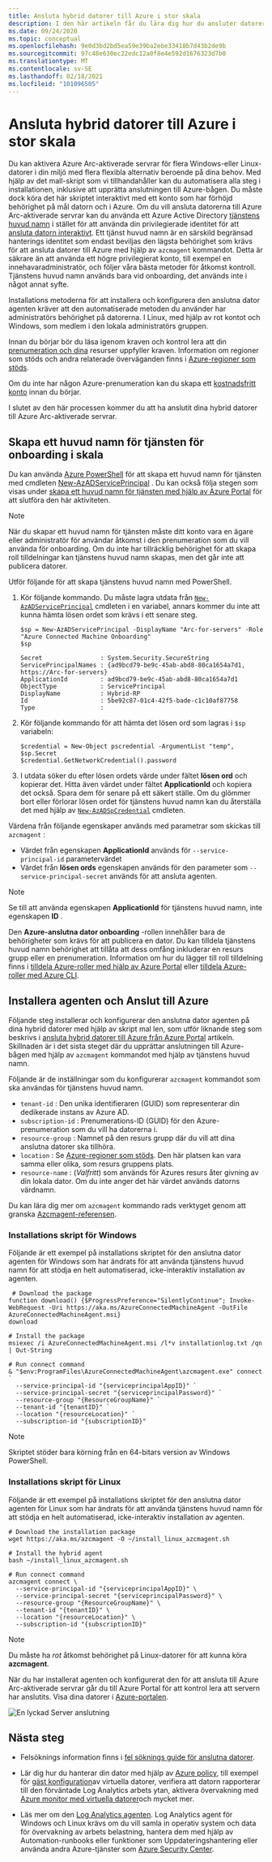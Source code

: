 ```yaml
---
title: Ansluta hybrid datorer till Azure i stor skala
description: I den här artikeln får du lära dig hur du ansluter datorer till Azure med hjälp av Azure Arc-aktiverade servrar med ett huvud namn för tjänsten.
ms.date: 09/24/2020
ms.topic: conceptual
ms.openlocfilehash: 9e0d3bd2bd5ea59e39ba2ebe33418b7d43b2de9b
ms.sourcegitcommit: 97c48e630ec22edc12a0f8e4e592d1676323d7b0
ms.translationtype: MT
ms.contentlocale: sv-SE
ms.lasthandoff: 02/18/2021
ms.locfileid: "101096505"
---
```

# <a name="connect-hybrid-machines-to-azure-at-scale"></a>Ansluta hybrid datorer till Azure i stor skala

Du kan aktivera Azure Arc-aktiverade servrar för flera Windows-eller Linux-datorer i din miljö med flera flexibla alternativ beroende på dina behov. Med hjälp av det mall-skript som vi tillhandahåller kan du automatisera alla steg i installationen, inklusive att upprätta anslutningen till Azure-bågen. Du måste dock köra det här skriptet interaktivt med ett konto som har förhöjd behörighet på mål datorn och i Azure. Om du vill ansluta datorerna till Azure Arc-aktiverade servrar kan du använda ett Azure Active Directory [tjänstens huvud namn](../../active-directory/develop/app-objects-and-service-principals.md) i stället för att använda din privilegierade identitet för att [ansluta datorn interaktivt](onboard-portal.md). Ett tjänst huvud namn är en särskild begränsad hanterings identitet som endast beviljas den lägsta behörighet som krävs för att ansluta datorer till Azure med hjälp av `azcmagent` kommandot. Detta är säkrare än att använda ett högre privilegierat konto, till exempel en innehavaradministratör, och följer våra bästa metoder för åtkomst kontroll. Tjänstens huvud namn används bara vid onboarding, det används inte i något annat syfte.  

Installations metoderna för att installera och konfigurera den anslutna dator agenten kräver att den automatiserade metoden du använder har administratörs behörighet på datorerna. I Linux, med hjälp av rot kontot och Windows, som medlem i den lokala administratörs gruppen.

Innan du börjar bör du läsa igenom kraven och kontrol lera att din [prenumeration och dina](agent-overview.md#prerequisites) resurser uppfyller kraven. Information om regioner som stöds och andra relaterade överväganden finns i [Azure-regioner som stöds](overview.md#supported-regions).

Om du inte har någon Azure-prenumeration kan du skapa ett [kostnadsfritt konto](https://azure.microsoft.com/free/?WT.mc_id=A261C142F) innan du börjar.

I slutet av den här processen kommer du att ha anslutit dina hybrid datorer till Azure Arc-aktiverade servrar.

## <a name="create-a-service-principal-for-onboarding-at-scale"></a>Skapa ett huvud namn för tjänsten för onboarding i skala

Du kan använda [Azure PowerShell](/powershell/azure/install-az-ps) för att skapa ett huvud namn för tjänsten med cmdleten [New-AzADServicePrincipal](/powershell/module/Az.Resources/New-AzADServicePrincipal) . Du kan också följa stegen som visas under [skapa ett huvud namn för tjänsten med hjälp av Azure Portal](../../active-directory/develop/howto-create-service-principal-portal.md) för att slutföra den här aktiviteten.

> [!NOTE]
> När du skapar ett huvud namn för tjänsten måste ditt konto vara en ägare eller administratör för användar åtkomst i den prenumeration som du vill använda för onboarding. Om du inte har tillräcklig behörighet för att skapa roll tilldelningar kan tjänstens huvud namn skapas, men det går inte att publicera datorer.
>

Utför följande för att skapa tjänstens huvud namn med PowerShell.

1. Kör följande kommando. Du måste lagra utdata från [`New-AzADServicePrincipal`](/powershell/module/az.resources/new-azadserviceprincipal) cmdleten i en variabel, annars kommer du inte att kunna hämta lösen ordet som krävs i ett senare steg.

    ```azurepowershell-interactive
    $sp = New-AzADServicePrincipal -DisplayName "Arc-for-servers" -Role "Azure Connected Machine Onboarding"
    $sp
    ```

    ```output
    Secret                : System.Security.SecureString
    ServicePrincipalNames : {ad9bcd79-be9c-45ab-abd8-80ca1654a7d1, https://Arc-for-servers}
    ApplicationId         : ad9bcd79-be9c-45ab-abd8-80ca1654a7d1
    ObjectType            : ServicePrincipal
    DisplayName           : Hybrid-RP
    Id                    : 5be92c87-01c4-42f5-bade-c1c10af87758
    Type                  :
    ```

2. Kör följande kommando för att hämta det lösen ord som lagras i `$sp` variabeln:

    ```azurepowershell-interactive
    $credential = New-Object pscredential -ArgumentList "temp", $sp.Secret
    $credential.GetNetworkCredential().password
    ```

3. I utdata söker du efter lösen ordets värde under fältet **lösen ord** och kopierar det. Hitta även värdet under fältet **ApplicationId** och kopiera det också. Spara dem för senare på ett säkert ställe. Om du glömmer bort eller förlorar lösen ordet för tjänstens huvud namn kan du återställa det med hjälp av [`New-AzADSpCredential`](/powershell/module/azurerm.resources/new-azurermadspcredential) cmdleten.

Värdena från följande egenskaper används med parametrar som skickas till `azcmagent` :

* Värdet från egenskapen **ApplicationId** används för `--service-principal-id` parametervärdet
* Värdet från **lösen ords** egenskapen används för den parameter som  `--service-principal-secret` används för att ansluta agenten.

> [!NOTE]
> Se till att använda egenskapen **ApplicationId** för tjänstens huvud namn, inte egenskapen **ID** .
>

Den **Azure-anslutna dator onboarding** -rollen innehåller bara de behörigheter som krävs för att publicera en dator. Du kan tilldela tjänstens huvud namn behörighet att tillåta att dess omfång inkluderar en resurs grupp eller en prenumeration. Information om hur du lägger till roll tilldelning finns i [tilldela Azure-roller med hjälp av Azure Portal](../../role-based-access-control/role-assignments-portal.md) eller [tilldela Azure-roller med Azure CLI](../../role-based-access-control/role-assignments-cli.md).

## <a name="install-the-agent-and-connect-to-azure"></a>Installera agenten och Anslut till Azure

Följande steg installerar och konfigurerar den anslutna dator agenten på dina hybrid datorer med hjälp av skript mal len, som utför liknande steg som beskrivs i [ansluta hybrid datorer till Azure från Azure Portal](onboard-portal.md) artikeln. Skillnaden är i det sista steget där du upprättar anslutningen till Azure-bågen med hjälp av `azcmagent` kommandot med hjälp av tjänstens huvud namn.

Följande är de inställningar som du konfigurerar `azcmagent` kommandot som ska användas för tjänstens huvud namn.

* `tenant-id` : Den unika identifieraren (GUID) som representerar din dedikerade instans av Azure AD.
* `subscription-id` : Prenumerations-ID (GUID) för den Azure-prenumeration som du vill ha datorerna i.
* `resource-group` : Namnet på den resurs grupp där du vill att dina anslutna datorer ska tillhöra.
* `location` : Se [Azure-regioner som stöds](overview.md#supported-regions). Den här platsen kan vara samma eller olika, som resurs gruppens plats.
* `resource-name` : (*Valfritt*) som används för Azures resurs åter givning av din lokala dator. Om du inte anger det här värdet används datorns värdnamn.

Du kan lära dig mer om `azcmagent` kommando rads verktyget genom att granska [Azcmagent-referensen](./manage-agent.md).

### <a name="windows-installation-script"></a>Installations skript för Windows

Följande är ett exempel på installations skriptet för den anslutna dator agenten för Windows som har ändrats för att använda tjänstens huvud namn för att stödja en helt automatiserad, icke-interaktiv installation av agenten.

```
 # Download the package
function download() {$ProgressPreference="SilentlyContinue"; Invoke-WebRequest -Uri https://aka.ms/AzureConnectedMachineAgent -OutFile AzureConnectedMachineAgent.msi}
download

# Install the package
msiexec /i AzureConnectedMachineAgent.msi /l*v installationlog.txt /qn | Out-String

# Run connect command
& "$env:ProgramFiles\AzureConnectedMachineAgent\azcmagent.exe" connect `
  --service-principal-id "{serviceprincipalAppID}" `
  --service-principal-secret "{serviceprincipalPassword}" `
  --resource-group "{ResourceGroupName}" `
  --tenant-id "{tenantID}" `
  --location "{resourceLocation}" `
  --subscription-id "{subscriptionID}"
```

>[!NOTE]
>Skriptet stöder bara körning från en 64-bitars version av Windows PowerShell.
>

### <a name="linux-installation-script"></a>Installations skript för Linux

Följande är ett exempel på installations skriptet för den anslutna dator agenten för Linux som har ändrats för att använda tjänstens huvud namn för att stödja en helt automatiserad, icke-interaktiv installation av agenten.

```
# Download the installation package
wget https://aka.ms/azcmagent -O ~/install_linux_azcmagent.sh

# Install the hybrid agent
bash ~/install_linux_azcmagent.sh

# Run connect command
azcmagent connect \
  --service-principal-id "{serviceprincipalAppID}" \
  --service-principal-secret "{serviceprincipalPassword}" \
  --resource-group "{ResourceGroupName}" \
  --tenant-id "{tenantID}" \
  --location "{resourceLocation}" \
  --subscription-id "{subscriptionID}"
```

>[!NOTE]
>Du måste ha *rot* åtkomst behörighet på Linux-datorer för att kunna köra **azcmagent**.

När du har installerat agenten och konfigurerat den för att ansluta till Azure Arc-aktiverade servrar går du till Azure Portal för att kontrol lera att servern har anslutits. Visa dina datorer i [Azure-portalen](https://aka.ms/hybridmachineportal).

![En lyckad Server anslutning](./media/onboard-portal/arc-for-servers-successful-onboard.png)

## <a name="next-steps"></a>Nästa steg

* Felsöknings information finns i [fel söknings guide för anslutna datorer](troubleshoot-agent-onboard.md).

- Lär dig hur du hanterar din dator med hjälp av [Azure policy](../../governance/policy/overview.md), till exempel för [gäst konfiguration](../../governance/policy/concepts/guest-configuration.md)av virtuella datorer, verifiera att datorn rapporterar till den förväntade Log Analytics arbets ytan, aktivera övervakning med [Azure monitor med virtuella datorer](../../azure-monitor/vm/vminsights-enable-policy.md)och mycket mer.

- Läs mer om den [Log Analytics agenten](../../azure-monitor/agents/log-analytics-agent.md). Log Analytics agent för Windows och Linux krävs om du vill samla in operativ system och data för övervakning av arbets belastning, hantera dem med hjälp av Automation-runbooks eller funktioner som Uppdateringshantering eller använda andra Azure-tjänster som [Azure Security Center](../../security-center/security-center-introduction.md).